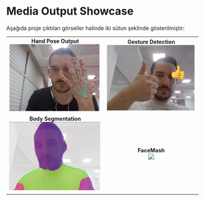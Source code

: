 # Media Output Showcase

Aşağıda proje çıktıları görseller halinde iki sütun şeklinde gösterilmiştir:

<table>
  <tr>
    <td align="center">
      <strong>Hand Pose Output</strong><br>
      <img src="handpose.png" width="300"/>
    </td>
    <td align="center">
      <strong>Gesture Detection</strong><br>
      <img src="gesture.png" width="300"/>
    </td>
  </tr>
  <tr>
    <td align="center">
      <strong>Body Segmentation</strong><br>
      <img src="bodysegmentation.png" width="300"/>
    </td>
    <td align="center">
      <strong>FaceMash</strong><br>
      <img src="output.gif" width="300"/>
    </td>
  </tr>
</table>
